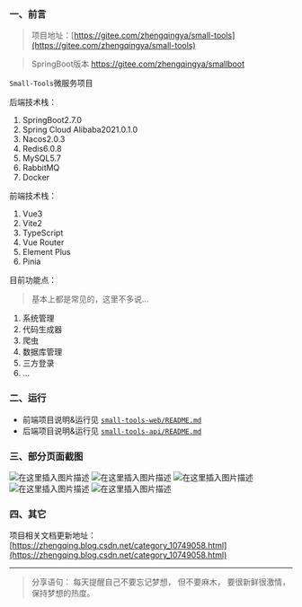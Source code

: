 ### 一、前言

> 项目地址：[https://gitee.com/zhengqingya/small-tools](https://gitee.com/zhengqingya/small-tools)

> SpringBoot版本 https://gitee.com/zhengqingya/smallboot

`Small-Tools`微服务项目

后端技术栈：

1. SpringBoot2.7.0
2. Spring Cloud Alibaba2021.0.1.0
3. Nacos2.0.3
4. Redis6.0.8
5. MySQL5.7
6. RabbitMQ
7. Docker

前端技术栈：

1. Vue3
2. Vite2
3. TypeScript
4. Vue Router
5. Element Plus
6. Pinia

目前功能点：

> 基本上都是常见的，这里不多说...

1. 系统管理
2. 代码生成器
3. 爬虫
4. 数据库管理
5. 三方登录
6. ...

### 二、运行

- 前端项目说明&运行见 [`small-tools-web/README.md`](small-tools-web/README.md)
- 后端项目说明&运行见 [`small-tools-api/README.md`](small-tools-api/README.md)

### 三、部分页面截图

![在这里插入图片描述](https://img-blog.csdnimg.cn/20210118205710897.png?x-oss-process=image/watermark,type_ZmFuZ3poZW5naGVpdGk,shadow_10,text_aHR0cHM6Ly9ibG9nLmNzZG4ubmV0L3FxXzM4MjI1NTU4,size_16,color_FFFFFF,t_70)
![在这里插入图片描述](https://img-blog.csdnimg.cn/20210118210114938.png?x-oss-process=image/watermark,type_ZmFuZ3poZW5naGVpdGk,shadow_10,text_aHR0cHM6Ly9ibG9nLmNzZG4ubmV0L3FxXzM4MjI1NTU4,size_16,color_FFFFFF,t_70)
![在这里插入图片描述](https://img-blog.csdnimg.cn/20210118210203598.png?x-oss-process=image/watermark,type_ZmFuZ3poZW5naGVpdGk,shadow_10,text_aHR0cHM6Ly9ibG9nLmNzZG4ubmV0L3FxXzM4MjI1NTU4,size_16,color_FFFFFF,t_70)
![在这里插入图片描述](https://img-blog.csdnimg.cn/20210118210229204.png?x-oss-process=image/watermark,type_ZmFuZ3poZW5naGVpdGk,shadow_10,text_aHR0cHM6Ly9ibG9nLmNzZG4ubmV0L3FxXzM4MjI1NTU4,size_16,color_FFFFFF,t_70)
![在这里插入图片描述](https://img-blog.csdnimg.cn/20210118210254610.png?x-oss-process=image/watermark,type_ZmFuZ3poZW5naGVpdGk,shadow_10,text_aHR0cHM6Ly9ibG9nLmNzZG4ubmV0L3FxXzM4MjI1NTU4,size_16,color_FFFFFF,t_70)

### 四、其它

项目相关文档更新地址：[https://zhengqing.blog.csdn.net/category_10749058.html](https://zhengqing.blog.csdn.net/category_10749058.html)

---

> 分享语句：
> 每天提醒自己不要忘记梦想，
> 但不要麻木，
> 要很新鲜很激情，
> 保持梦想的热度。
